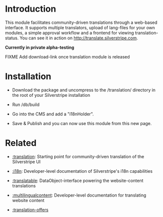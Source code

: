 # Introduction

This module facilitates community-driven translations through a web-based interface. It supports multiple translators,
upload of lang-files for your own modules, a simple approval workflow and a frontend for viewing translation-status. You
can see it in action on http://translate.silverstripe.com.

**Currently in private alpha-testing**

FIXME Add download-link once translation module is released

# Installation

*  Download the package and uncompress to the /translation/ directory in the root of your Silverstripe installation

*  Run /db/build

*  Go into the CMS and add a "i18nHolder".

*  Save & Publish and you can now use this module from this new page.

# Related

*  [:translation](/translation): Starting point for community-driven translation of the Silverstripe UI

*  [:i18n](/i18n): Developer-level documentation of Silverstripe's i18n capabilities

*  [:translatable](/translatable): DataObject-interface powering the website-content translations

*  [:multilingualcontent](/multilingualcontent): Developer-level documentation for translating website content

*  [:translation-offers](/translation-offers)

